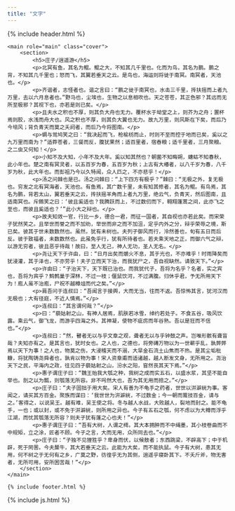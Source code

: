 ```yaml
---
title: "文字"
---
```

<html lang="en">
<head>
    <!-- Required meta tags -->
    <meta charset="utf-8">
    <meta name="viewport" content="width=device-width, initial-scale=1, shrink-to-fit=no">
    <meta http-equiv="X-UA-Compatible" content="ie=edge">
    <link rel="stylesheet" href="/assets/css/main.css">
    <style>
        section {
            text-decoration: underline;
            writing-mode: vertical-rl;
            height: 80%;
            width: 100%;
            overflow-x: scroll;
            font-family: "Microsoft YaHei",微软雅黑,"MicrosoftJhengHei",华文细黑,STHeiti,MingLiu;
        }
        ol {
            writing-mode: vertical-rl;
        }
        li::marker {
            text-combine-upright: all;
        }
    </style>
    <title>{{site.title}}</title>
</head>

<body>
  <div class="container d-flex w-100 h-100 mx-auto flex-column">
    {% include header.html %}

    <main role="main" class="cover">
        <section>
            <h5>庄子/逍遥游</h5>
            <p>北冥有鱼，其名为鲲。鲲之大，不知其几千里也。化而为鸟，其名为鹏。鹏之背，不知其几千里也；怒而飞，其翼若垂天之云。是鸟也，海运则将徙于南冥。南冥者，天池也。</p>
            <p>齐谐者，志怪者也。谐之言曰：“鹏之徙于南冥也，水击三千里，抟扶摇而上者九万里，去以六月息者也。”野马也，尘埃也，生物之以息相吹也。天之苍苍，其正色邪？其远而无所至极邪？其视下也，亦若是则已矣。</p>
            <p>且夫水之积也不厚，则其负大舟也无力。覆杯水于坳堂之上，则芥为之舟；置杯焉则胶，水浅而舟大也。风之积也不厚，则其负大翼也无力。故九万里，则风斯在下矣，而后乃今培风；背负青天而莫之夭阏者，而后乃今将图南。</p>
            <p>蜩与鸴鸠笑之曰：“我决起而飞，枪榆枋而止，时则不至而控于地而已矣，奚以之九万里而南为？”适莽苍者，三餐而反，腹犹果然；适百里者，宿舂粮；适千里者，三月聚粮。之二虫又何知！</p>
            <p>小知不及大知，小年不及大年。奚以知其然也？朝菌不知晦朔，蟪蛄不知春秋，此小年也。楚之南有冥灵者，以五百岁为春，五百岁为秋；上古有大椿者，以八千岁为春，八千岁为秋，此大年也。而彭祖乃今以久特闻，众人匹之，不亦悲乎！</p>
            <p>汤之问棘也是已。汤之问棘曰：“上下四方有极乎？”棘曰：“无极之外，复无极也。穷发之北有冥海者，天池也。有鱼焉，其广数千里，未有知其修者，其名为鲲。有鸟焉，其名为鹏，背若太山，翼若垂天之云，抟扶摇羊角而上者九万里，绝云气，负青天，然后图南，且适南冥也。斥鴳笑之曰：‘彼且奚适也？我腾跃而上，不过数仞而下，翱翔蓬蒿之间，此亦飞之至也，而彼且奚适也？’”此小大之辩也。</p>
            <p>故夫知效一官，行比一乡，德合一君，而征一国者，其自视也亦若此矣。而宋荣子犹然笑之。且举世而誉之而不加劝，举世而非之而不加沮，定乎内外之分，辩乎荣辱之境，斯已矣。彼其于世未数数然也。虽然，犹有未树也。夫列子御风而行，泠然善也，旬有五日而后反。彼于致福者，未数数然也。此虽免乎行，犹有所待者也。若夫乘天地之正，而御六气之辩，以游无穷者，彼且恶乎待哉！故曰，至人无己，神人无功，圣人无名。</p>
            <p>尧让天下于许由，曰：“日月出矣而爝火不息，其于光也，不亦难乎！时雨降矣而犹浸灌，其于泽也，不亦劳乎！夫子立而天下治，而我犹尸之，吾自视缺然。请致天下。”</p>
            <p>许由曰：“子治天下，天下既已治也。而我犹代子，吾将为名乎？名者，实之宾也，吾将为宾乎？鹪鹩巢于深林，不过一枝；偃鼠饮河，不过满腹。归休乎君，予无所用天下为！庖人虽不治庖，尸祝不越樽俎而代之矣。”</p>
            <p>肩吾问于连叔曰：“吾闻言于接舆，大而无当，往而不返。吾惊怖其言，犹河汉而无极也；大有径庭，不近人情焉。”</p>
            <p>连叔曰：“其言谓何哉？”</p>
            <p>曰：“藐姑射之山，有神人居焉，肌肤若冰雪，绰约若处子。不食五谷，吸风饮露。乘云气，御飞龙，而游乎四海之外。其神凝，使物不疵疠而年谷熟。吾以是狂而不信也。”</p>
            <p>连叔曰：“然，瞽者无以与乎文章之观，聋者无以与乎钟鼓之声。岂唯形骸有聋盲哉？夫知亦有之。是其言也，犹时女也。之人也，之德也，将旁礡万物以为一世蕲乎乱，孰弊弊焉以天下为事！之人也，物莫之伤，大浸稽天而不溺，大旱金石流土山焦而不热。是其尘垢秕糠，将犹陶铸尧舜者也，孰肯以物为事！宋人资章甫而适诸越，越人断发文身，无所用之。尧治天下之民，平海内之政，往见四子藐姑射之山，汾水之阳，窅然丧其天下焉。”</p>
            <p>惠子谓庄子曰：“魏王贻我大瓠之种，我树之成而实五石，以盛水浆，其坚不能自举也。剖之以为瓢，则瓠落无所容。非不呺然大也，吾为其无用而掊之。”</p>
            <p>庄子曰：“夫子固拙于用大矣。宋人有善为不龟手之药者，世世以洴澼絖为事。客闻之，请买其方百金。聚族而谋曰：‘我世世为洴澼絖，不过数金；今一朝而鬻技百金，请与之。’客得之，以说吴王。越有难，吴王使之将。冬与越人水战，大败越人，裂地而封之。能不龟手，一也；或以封，或不免于洴澼絖，则所用之异也。今子有五石之瓠，何不虑以为大樽而浮乎江湖，而忧其瓠落无所容？则夫子犹有蓬之心也夫！”</p>
            <p>惠子谓庄子曰：“吾有大树，人谓之樗。其大本拥肿而不中绳墨，其小枝卷曲而不中规矩，立之涂，匠者不顾。今子之言，大而无用，众所同去也。”</p>
            <p>庄子曰：“子独不见狸狌乎？卑身而伏，以候敖者；东西跳梁，不辟高下；中于机辟，死于罔罟。今夫斄牛，其大若垂天之云。此能为大矣，而不能执鼠。今子有大树，患其无用，何不树之于无何有之乡，广莫之野，彷徨乎无为其侧，逍遥乎寝卧其下。不夭斤斧，物无害者，无所可用，安所困苦哉！”</p>
        </section>
    </main>

    {% include footer.html %}
  </div>

  {% include js.html %}
</body>
</html>